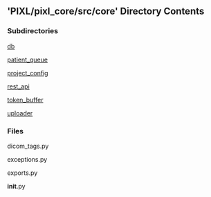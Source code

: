 ## 'PIXL/pixl_core/src/core' Directory Contents

### Subdirectories

[db](./db/README.md)

[patient_queue](./patient_queue/README.md)

[project_config](./project_config/README.md)

[rest_api](./rest_api/README.md)

[token_buffer](./token_buffer/README.md)

[uploader](./uploader/README.md)

### Files

dicom_tags.py

exceptions.py

exports.py

__init__.py

